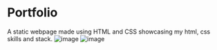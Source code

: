 # Portfolio
A static webpage made using HTML and CSS showcasing my html, css skills and stack.
![image](https://github.com/theprashantsherkar/Portfolio/assets/72156845/64c4ec13-39b8-424f-9de5-e074721219b6)
![image](https://github.com/theprashantsherkar/Portfolio/assets/72156845/ba039689-7879-4205-a6f6-b806d729c8fb)

